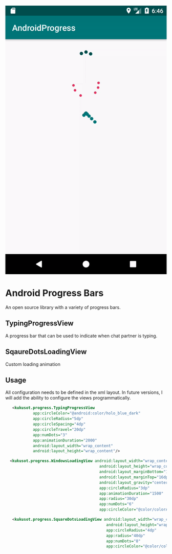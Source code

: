 ![AndroidProgress](_assets/progress_bars.gif)

# Android Progress Bars

An open source library with a variety of progress bars.

## TypingProgressView

A progress bar that can be used to indicate when chat partner is typing.

## SqaureDotsLoadingView

Custom loading animation

## Usage

All configuration needs to be defined in the xml layout.
In future versions, I will add the ability to configure the views programmatically.

```xml
   <kukusot.progress.TypingProgressView
            app:circleColor="@android:color/holo_blue_dark"
            app:circleRadius="5dp"
            app:circleSpacing="4dp"
            app:circleTravel="20dp"
            app:numDots="3"
            app:animationDuration="2000"
            android:layout_width="wrap_content"
            android:layout_height="wrap_content"/>
```

```xml
  <kukusot.progress.WindowsLoadingView android:layout_width="wrap_content"
                                         android:layout_height="wrap_content"
                                         android:layout_marginBottom="16dp"
                                         android:layout_marginTop="16dp"
                                         android:layout_gravity="center_horizontal"
                                         app:circleRadius="3dp"
                                         app:animationDuration="1500"
                                         app:radius="30dp"
                                         app:numDots="6"
                                         app:circleColor="@color/colorAccent"/>
```

```xml
   <kukusot.progress.SquareDotsLoadingView android:layout_width="wrap_content"
                                            android:layout_height="wrap_content"
                                            app:circleRadius="4dp"
                                            app:radius="40dp"
                                            app:numDots="8"
                                            app:circleColor="@color/colorPrimary"/>
```

